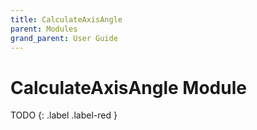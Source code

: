 ```yaml
---
title: CalculateAxisAngle
parent: Modules
grand_parent: User Guide
---
```

# CalculateAxisAngle Module

TODO
{: .label .label-red }
